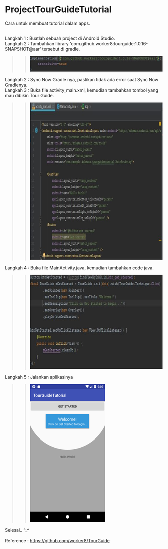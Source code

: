 # ProjectTourGuideTutorial
Cara untuk membuat tutorial dalam apps. <br><br>

Langkah 1 : Buatlah sebuah project di Android Studio. <br>
Langkah 2 : Tambahkan library 'com.github.worker8:tourguide:1.0.16-SNAPSHOT@aar' tersebut di gradle. <br>
  >> <img src = "https://raw.githubusercontent.com/syahrulhajji/ProjectTourGuideTutorial/0ef9654a25fb55adc529e6d5ab3aab1b0e983c60/Library.JPG" width = "500" height = "50"/> <br>

Langkah 2 : Sync Now Gradle nya, pastikan tidak ada error saat Sync Now Gradlenya. <br>
Langkah 3 : Buka file activity_main.xml, kemudian tambahkan tombol yang mau dibikin Tour Guide.<br>
>> <img src = "https://raw.githubusercontent.com/syahrulhajji/ProjectTourGuideTutorial/0ef9654a25fb55adc529e6d5ab3aab1b0e983c60/Activity_Main.JPG" width = "700" height = "500"/> <br>

Langkah 4 : Buka file MainActivity.java, kemudian tambahkan code java. 
>> <img src = "https://raw.githubusercontent.com/syahrulhajji/ProjectTourGuideTutorial/0ef9654a25fb55adc529e6d5ab3aab1b0e983c60/MainActivity.JPG" width = "500" height = "300"/> <br>

Langkah 5 : Jalankan aplikasinya
>> <img src = "https://raw.githubusercontent.com/syahrulhajji/ProjectTourGuideTutorial/0ef9654a25fb55adc529e6d5ab3aab1b0e983c60/Screenshot.png" width = "240" height = "440"/> <br>

Selesai.. ^_^ <br> <br>
Reference : https://github.com/worker8/TourGuide
